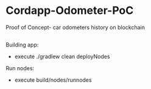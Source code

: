 # Cordapp-Odometer-PoC
Proof of Concept- car odometers history on blockchain

##
Building app:
* execute ./gradlew clean deployNodes

Run nodes:
* execute build/nodes/runnodes
